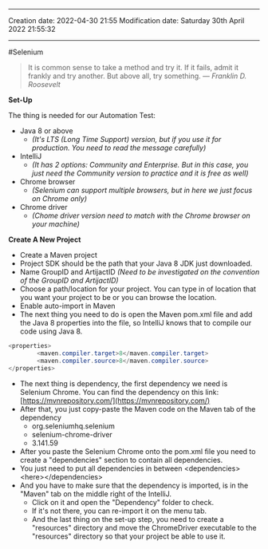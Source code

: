 
----
Creation date: 2022-04-30 21:55
Modification date: Saturday 30th April 2022 21:55:32

----

#Selenium 

> It is common sense to take a method and try it. If it fails, admit it frankly and try another. But above all, try something.
> — <cite>Franklin D. Roosevelt</cite>

**Set-Up**

The thing is needed for our Automation Test:

-   Java 8 or above
    -   _(It's LTS (Long Time Support) version, but if you use it for production. You need to read the message carefully)_
-   IntelliJ
    -   _(It has 2 options: Community and Enterprise. But in this case, you just need the Community version to practice and it is free as well)_
-   Chrome browser
    -   _(Selenium can support multiple browsers, but in here we just focus on Chrome only)_
-   Chrome driver
    -   _(Chome driver version need to match with the Chrome browser on your machine)_

**Create A New Project**

-   Create a Maven project
-   Project SDK should be the path that your Java 8 JDK just downloaded.
-   Name GroupID and ArtijactID _(Need to be investigated on the convention of the GroupID and ArtijactID)_
-   Choose a path/location for your project. You can type in of location that you want your project to be or you can browse the location.
-   Enable auto-import in Maven
-   The next thing you need to do is open the Maven pom.xml file and add the Java 8 properties into the file, so IntelliJ knows that to compile our code using Java 8.
```java
<properties>
        <maven.compiler.target>8</maven.compiler.target>
        <maven.compiler.source>8</maven.compiler.source> 
</properties>
```
-   The next thing is dependency, the first dependency we need is Selenium Chrome. You can find the dependency on this link: [](https://mvnrepository.com/)[https://mvnrepository.com/](https://mvnrepository.com/)
-   After that, you just copy-paste the Maven code on the Maven tab of the dependency
    - <dependency><groupId>org.seleniumhq.selenium</groupId>
    - <artifactId>selenium-chrome-driver</artifactId>
    - <version>3.141.59</version></dependency>
-   After you paste the Selenium Chrome onto the pom.xml file you need to create a "dependencies" section to contain all dependencies.
-   You just need to put all dependencies in between \<dependencies>\<here>\</dependencies>
-  And you have to make sure that the dependency is imported, is in the "Maven" tab on the middle right of the IntelliJ.
    -   Click on it and open the "Dependency" folder to check.
    -   If it's not there, you can re-import it on the menu tab.
    - And the last thing on the set-up step, you need to create a "resources" directory and move the ChromeDriver executable to the "resources" directory so that your project be able to use it.